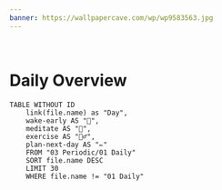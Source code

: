 ```yaml
---
banner: https://wallpapercave.com/wp/wp9583563.jpg
---
```

⠀
# Daily Overview
 
```dataview
TABLE WITHOUT ID
	link(file.name) as "Day",
	wake-early AS "🌄",
	meditate AS "🧘",
	exercise AS "🏃‍♂️",
	plan-next-day AS "✏️"
	FROM "03 Periodic/01 Daily" 
	SORT file.name DESC
	LIMIT 30
	WHERE file.name != "01 Daily"
```
 
